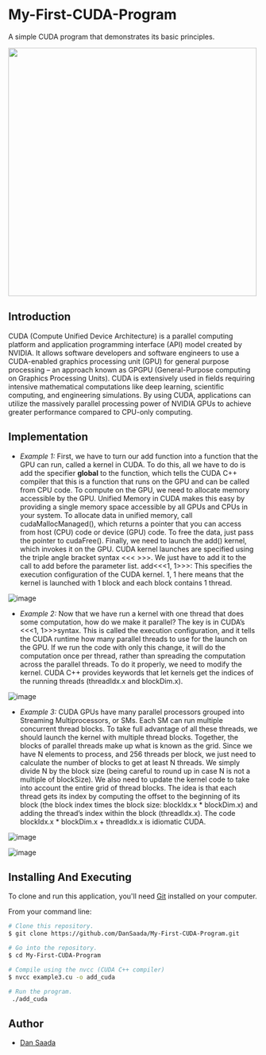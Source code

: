 # My-First-CUDA-Program
A simple CUDA program that demonstrates its basic principles.

<img src="https://github.com/DanSaada/My-First-CUDA-Program/assets/112869076/d69017a2-ce7a-4ed5-9f1e-008f62f6fa55" width="500">

## Introduction
CUDA (Compute Unified Device Architecture) is a parallel computing platform and application programming interface (API) model created by NVIDIA. 
It allows software developers and software engineers to use a CUDA-enabled graphics processing unit (GPU) for general purpose processing – an approach known as GPGPU (General-Purpose computing on Graphics Processing Units).
CUDA is extensively used in fields requiring intensive mathematical computations like deep learning, scientific computing, and engineering simulations. 
By using CUDA, applications can utilize the massively parallel processing power of NVIDIA GPUs to achieve greater performance compared to CPU-only computing.


## Implementation
* *Example 1:* First, we have to turn our add function into a function that the GPU can run, called a kernel in CUDA.
To do this, all we have to do is add the specifier __global__ to the function, which tells the CUDA C++ compiler that this is a function that runs on the GPU and can be called from CPU code.
To compute on the GPU, we need to allocate memory accessible by the GPU. Unified Memory in CUDA makes this easy by providing a single memory space accessible by all GPUs and CPUs in your system.
To allocate data in unified memory, call cudaMallocManaged(), which returns a pointer that you can access from host (CPU) code or device (GPU) code. To free the data, just pass the pointer to cudaFree().
Finally, we need to launch the add() kernel, which invokes it on the GPU. CUDA kernel launches are specified using the triple angle bracket syntax <<< >>>. We just have to add it to the call to add before the parameter list.
add<<<1, 1>>>: This specifies the execution configuration of the CUDA kernel. 1, 1 here means that the kernel is launched with 1 block and each block contains 1 thread.

![image](https://github.com/DanSaada/My-First-CUDA-Program/assets/112869076/a07ab74c-ffb3-4ed3-83c9-1786d1517c14)

* *Example 2:* Now that we have run a kernel with one thread that does some computation, how do we make it parallel? 
The key is in CUDA’s <<<1, 1>>>syntax. This is called the execution configuration, and it tells the CUDA runtime how many parallel threads to use for the launch on the GPU.
If we run the code with only this change, it will do the computation once per thread, rather than spreading the computation across the parallel threads. To do it properly, we need to modify the kernel.
CUDA C++ provides keywords that let kernels get the indices of the running threads (threadIdx.x and blockDim.x).

![image](https://github.com/DanSaada/My-First-CUDA-Program/assets/112869076/3c3ba0af-f8bb-48b7-8e0e-3019951ff701)


* *Example 3:* CUDA GPUs have many parallel processors grouped into Streaming Multiprocessors, or SMs. Each SM can run multiple concurrent thread blocks.
To take full advantage of all these threads, we should launch the kernel with multiple thread blocks.
Together, the blocks of parallel threads make up what is known as the grid. Since we have N elements to process, and 256 threads per block, we just need to calculate the number of blocks to get at least N threads.
We simply divide N by the block size (being careful to round up in case N is not a multiple of blockSize).
We also need to update the kernel code to take into account the entire grid of thread blocks.
The idea is that each thread gets its index by computing the offset to the beginning of its block (the block index times the block size: blockIdx.x * blockDim.x) and adding the thread’s index within the block (threadIdx.x).
The code blockIdx.x * blockDim.x + threadIdx.x is idiomatic CUDA.

![image](https://github.com/DanSaada/My-First-CUDA-Program/assets/112869076/b1fff216-3aaf-4c77-b687-e8d343c23479)

![image](https://github.com/DanSaada/My-First-CUDA-Program/assets/112869076/01c2933d-aef6-41e0-ab46-cd0c3ba661ef)






## Installing And Executing
    
To clone and run this application, you'll need [Git](https://git-scm.com) installed on your computer.
  
From your command line:

  
```bash
# Clone this repository.
$ git clone https://github.com/DanSaada/My-First-CUDA-Program.git

# Go into the repository.
$ cd My-First-CUDA-Program

# Compile using the nvcc (CUDA C++ compiler)
$ nvcc example3.cu -o add_cuda

# Run the program.
 ./add_cuda
```

## Author
- [Dan Saada](https://github.com/DanSaada)

